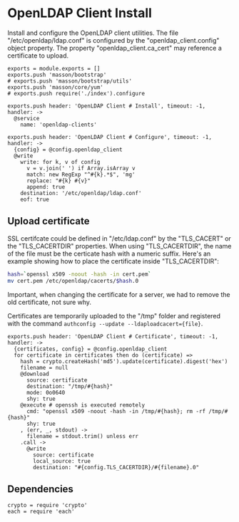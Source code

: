 
# OpenLDAP Client Install

Install and configure the OpenLDAP client utilities. The
file "/etc/openldap/ldap.conf" is configured by the "openldap_client.config"
object property. The property "openldap\_client.ca\_cert" may reference a 
certificate to upload.

    exports = module.exports = []
    exports.push 'masson/bootstrap'
    # exports.push 'masson/bootstrap/utils'
    exports.push 'masson/core/yum'
    # exports.push require('./index').configure

    exports.push header: 'OpenLDAP Client # Install', timeout: -1, handler: ->
      @service
        name: 'openldap-clients'

    exports.push header: 'OpenLDAP Client # Configure', timeout: -1, handler: ->
      {config} = @config.openldap_client
      @write
        write: for k, v of config
          v = v.join(' ') if Array.isArray v
          match: new RegExp "^#{k}.*$", 'mg'
          replace: "#{k} #{v}"
          append: true
        destination: '/etc/openldap/ldap.conf'
        eof: true

## Upload certificate

SSL certifcate could be defined in "/etc/ldap.conf" by 
the "TLS\_CACERT" or the "TLS\_CACERTDIR" properties. When 
using "TLS_CACERTDIR", the name of the file  must be the 
certicate hash with a numeric suffix. Here's an example 
showing how to place the certificate inside "TLS\_CACERTDIR":

```bash
hash=`openssl x509 -noout -hash -in cert.pem`
mv cert.pem /etc/openldap/cacerts/$hash.0
```

Important, when changing the certificate for a server, we had to remove the old
certificate, not sure why.

Certificates are temporarily uploaded to the "/tmp" folder and registered with
the command `authconfig --update --ldaploadcacert={file}`.

    exports.push header: 'OpenLDAP Client # Certificate', timeout: -1, handler: ->
      {certificates, config} = @config.openldap_client
      for certificate in certificates then do (certificate) =>
        hash = crypto.createHash('md5').update(certificate).digest('hex')
        filename = null
        @download
          source: certificate
          destination: "/tmp/#{hash}"
          mode: 0o0640
          shy: true
        @execute # openssh is executed remotely
          cmd: "openssl x509 -noout -hash -in /tmp/#{hash}; rm -rf /tmp/#{hash}"
          shy: true
        , (err, _, stdout) ->
          filename = stdout.trim() unless err
        .call ->
          @write 
            source: certificate
            local_source: true
            destination: "#{config.TLS_CACERTDIR}/#{filename}.0"

## Dependencies

    crypto = require 'crypto'
    each = require 'each'
